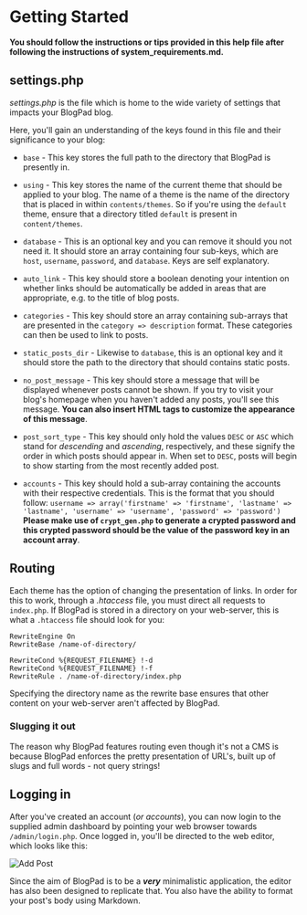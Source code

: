# Getting Started
**You should follow the instructions or tips provided in this help file after following the instructions of system_requirements.md.**

## settings.php
_settings.php_ is the file which is home to the wide variety of settings that impacts your BlogPad blog. 

Here, you'll gain an understanding of the keys found in this file and their significance to your blog:

* `base` - This key stores the full path to the directory that BlogPad is presently in.

* `using` - This key stores the name of the current theme that should be applied to your blog. The name of a theme is the name of the directory that is placed in within `contents/themes`. So if you're using the `default` theme, ensure that a directory titled `default` is present in `content/themes`.

* `database` - This is an optional key and you can remove it should you not need it. It should store an array containing four sub-keys, which are `host`, `username`, `password`, and `database`. Keys are self explanatory.

* `auto_link` - This key should store a boolean denoting your intention on whether links should be automatically be added in areas that are appropriate, e.g. to the title of blog posts.

* `categories` - This key should store an array containing sub-arrays that are presented in the `category => description` format. These categories can then be used to link to posts.

* `static_posts_dir` - Likewise to `database`, this is an optional key and it should store the path to the directory that should contains static posts. 

* `no_post_message` - This key should store a message that will be displayed whenever posts cannot be shown. If you try to visit your blog's homepage when you haven't added any posts, you'll see this message. **You can also insert HTML tags to customize the appearance of this message**.

* `post_sort_type` - This key should only hold the values `DESC` or `ASC` which stand for _descending_ and _ascending_, respectively, and these signify the order in which posts should appear in. When set to `DESC`, posts will begin to show starting from the most recently added post. 

* `accounts` - This key should hold a sub-array containing the accounts with their respective credentials. This is the format that you should follow: `username => array('firstname' => 'firstname', 'lastname' => 'lastname', 'username' => 'username', 'password' => 'password')` **Please make use of `crypt_gen.php` to generate a crypted password and this crypted password should be the value of the password key in an account array**.

## Routing
Each theme has the option of changing the presentation of links. In order for this to work, through a _.htaccess_ file, you must direct all requests to `index.php`. If BlogPad is stored in a directory on your web-server, this is what a `.htaccess` file should look for you:

```
RewriteEngine On
RewriteBase /name-of-directory/

RewriteCond %{REQUEST_FILENAME} !-d
RewriteCond %{REQUEST_FILENAME} !-f
RewriteRule . /name-of-directory/index.php
```

Specifying the directory name as the rewrite base ensures that other content on your web-server aren't affected by BlogPad.

### Slugging it out
The reason why BlogPad features routing even though it's not a CMS is because BlogPad enforces the pretty presentation of URL's, built up of slugs and full words - not query strings! 

## Logging in
After you've created an account (_or accounts_), you can now login to the supplied admin dashboard by pointing your web browser towards `/admin/login.php`. Once logged in, you'll be directed to the web editor, which looks like this:

![Add Post](http://i.imgur.com/G8P2zoS.png)

Since the aim of BlogPad is to be a _**very**_ minimalistic application, the editor has also been designed to replicate that. You also have the ability to format your post's body using Markdown. 